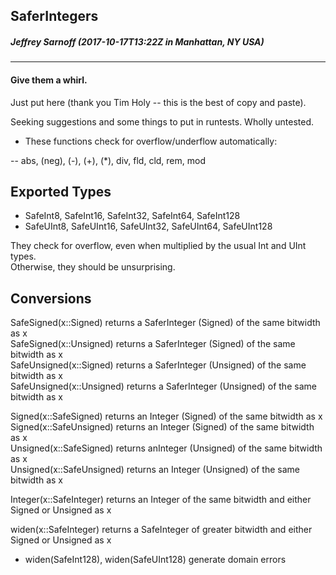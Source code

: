 ## SaferIntegers

##### Jeffrey Sarnoff (2017-10-17T13:22Z in Manhattan, NY USA)

------------

#### Give them a whirl.

Just put here (thank you Tim Holy -- this is the best of copy and paste).

Seeking suggestions and some things to put in runtests.  Wholly untested.

- These functions check for overflow/underflow automatically:

-- abs, (neg), (-), (+), (*), div, fld, cld, rem, mod 

## Exported Types

- SafeInt8, SafeInt16, SafeInt32, SafeInt64, SafeInt128    
- SafeUInt8, SafeUInt16, SafeUInt32, SafeUInt64, SafeUInt128    

They check for overflow, even when multiplied by the usual Int and UInt types.    
Otherwise, they should be unsurprising.

## Conversions 

SafeSigned(x::Signed) returns a SaferInteger (Signed) of the same bitwidth as x    
SafeSigned(x::Unsigned) returns a SaferInteger (Signed) of the same bitwidth as x    
SafeUnsigned(x::Signed) returns a SaferInteger (Unsigned) of the same bitwidth as x    
SafeUnsigned(x::Unsigned) returns a SaferInteger (Unsigned) of the same bitwidth as x    

Signed(x::SafeSigned) returns an Integer (Signed) of the same bitwidth as x    
Signed(x::SafeUnsigned) returns an Integer (Signed) of the same bitwidth as x    
Unsigned(x::SafeSigned) returns anInteger (Unsigned) of the same bitwidth as x    
Unsigned(x::SafeUnsigned) returns an Integer (Unsigned) of the same bitwidth as x    

Integer(x::SafeInteger) returns an Integer of the same bitwidth and either Signed or Unsigned as x

widen(x::SafeInteger) returns a SafeInteger of greater bitwidth and either Signed or Unsigned as x    
- widen(SafeInt128), widen(SafeUInt128) generate domain errors
